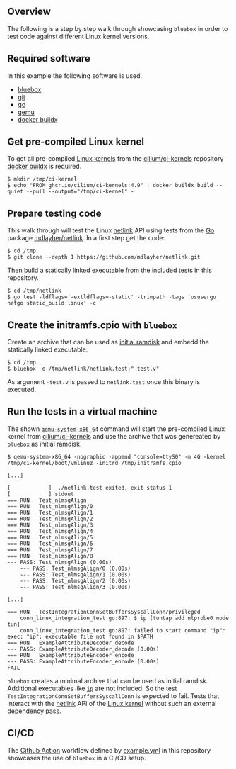 ## Overview

The following is a step by step walk through showcasing `bluebox` in order to test code against different Linux kernel versions.

## Required software

In this example the following software is used.

- [bluebox](https://github.com/florianl/bluebox)
- [git](https://git-scm.com/)
- [go](https://go.dev/)
- [qemu](https://www.qemu.org/)
- [docker buildx](https://docs.docker.com/reference/cli/docker/buildx/)

## Get pre-compiled Linux kernel
To get all pre-compiled [Linux kernels](https://kernel.org/) from the [cilium/ci-kernels](https://github.com/cilium/ci-kernels) repository [docker buildx](https://docs.docker.com/reference/cli/docker/buildx/) is required.

```
$ mkdir /tmp/ci-kernel
$ echo "FROM ghcr.io/cilium/ci-kernels:4.9" | docker buildx build --quiet --pull --output="/tmp/ci-kernel" -
```

## Prepare testing code
This walk through will test the Linux [netlink](https://man7.org/linux/man-pages/man7/netlink.7.html) API using tests from the [Go](https://go.dev/) package [mdlayher/netlink](https://github.com/mdlayher/netlink). In a first step get the code:
```
$ cd /tmp
$ git clone --depth 1 https://github.com/mdlayher/netlink.git
```
Then build a statically linked executable from the included tests in this repository.
```
$ cd /tmp/netlink
$ go test -ldflags='-extldflags=-static' -trimpath -tags 'osusergo netgo static_build linux' -c
```

## Create the initramfs.cpio with `bluebox`
Create an archive that can be used as [initial ramdisk](https://en.wikipedia.org/wiki/Initial_ramdisk) and embedd the statically linked executable.
```
$ cd /tmp
$ bluebox -e /tmp/netlink/netlink.test:"-test.v"
```
As argument `-test.v` is passed to `netlink.test` once this binary is executed.

## Run the tests in a virtual machine
The shown [`qemu-system-x86_64`](https://www.qemu.org/) command will start the pre-compiled Linux kernel from [cilium/ci-kernels](https://github.com/cilium/ci-kernels) and use the archive that was genereated by `bluebox` as initial ramdisk.
```
$ qemu-system-x86_64 -nographic -append "console=ttyS0" -m 4G -kernel /tmp/ci-kernel/boot/vmlinuz -initrd /tmp/initramfs.cpio

[...]

[            ]	./netlink.test exited, exit status 1
[            ] stdout
=== RUN   Test_nlmsgAlign
=== RUN   Test_nlmsgAlign/0
=== RUN   Test_nlmsgAlign/1
=== RUN   Test_nlmsgAlign/2
=== RUN   Test_nlmsgAlign/3
=== RUN   Test_nlmsgAlign/4
=== RUN   Test_nlmsgAlign/5
=== RUN   Test_nlmsgAlign/6
=== RUN   Test_nlmsgAlign/7
=== RUN   Test_nlmsgAlign/8
--- PASS: Test_nlmsgAlign (0.00s)
    --- PASS: Test_nlmsgAlign/0 (0.00s)
    --- PASS: Test_nlmsgAlign/1 (0.00s)
    --- PASS: Test_nlmsgAlign/2 (0.00s)
    --- PASS: Test_nlmsgAlign/3 (0.00s)

[...]

=== RUN   TestIntegrationConnSetBuffersSyscallConn/privileged
    conn_linux_integration_test.go:897: $ ip [tuntap add nlprobe0 mode tun]
    conn_linux_integration_test.go:897: failed to start command "ip": exec: "ip": executable file not found in $PATH
=== RUN   ExampleAttributeDecoder_decode
--- PASS: ExampleAttributeDecoder_decode (0.00s)
=== RUN   ExampleAttributeEncoder_encode
--- PASS: ExampleAttributeEncoder_encode (0.00s)
FAIL
```

`bluebox` creates a minimal archive that can be used as initial ramdisk. Additional executables like [`ip`](https://man7.org/linux/man-pages/man8/ip.8.html) are not included. So the test `TestIntegrationConnSetBuffersSyscallConn` is expected to fail. Tests that interact with the [netlink](https://man7.org/linux/man-pages/man7/netlink.7.html) API of the [Linux kernel](https://kernel.org/) without such an external dependency pass.

## CI/CD

The [Github Action](https://docs.github.com/en/actions) workflow defined by [example.yml](https://github.com/florianl/bluebox/blob/main/.github/workflows/example.yml) in this repository showcases the use of `bluebox` in a CI/CD setup.
